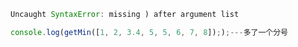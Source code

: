 ```js
Uncaught SyntaxError: missing ) after argument list

console.log(getMin([1, 2, 3.4, 5, 5, 6, 7, 8]););---多了一个分号
```

```js

```

